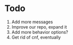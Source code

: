 # Todo

1. Add more messages
2. Improve our repo, expand it
3. Add more behavior options?
4. Get rid of cnf, eventually
